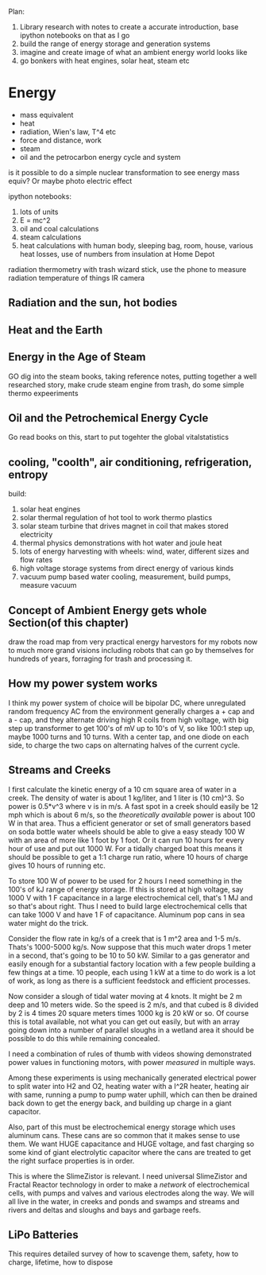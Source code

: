 
Plan:

1. Library research with notes to create a accurate introduction, base ipython notebooks on that as I go
2. build the range of energy storage and generation systems
3. imagine and create image of what an ambient energy world looks like
4. go bonkers with heat engines, solar heat, steam etc



# Energy

- mass equivalent
- heat
- radiation, Wien's law, T^4 etc
- force and distance, work
- steam
- oil and the petrocarbon energy cycle and system

is it possible to do a simple nuclear transformation to see energy mass equiv?  Or maybe photo electric effect

ipython notebooks:

1. lots of units
2. E = mc^2
3. oil and coal calculations
4. steam calculations
5. heat calculations with human body, sleeping bag, room, house, various heat losses, use of numbers from insulation at Home Depot

radiation thermometry with trash wizard stick, use the phone to measure radiation temperature of things IR camera 


## Radiation and the sun, hot bodies

## Heat and the Earth

## Energy in the Age of Steam

GO dig into the steam books, taking reference notes, putting together a well researched story, make crude steam engine from trash, do some simple thermo expeeriments 

## Oil and the Petrochemical Energy Cycle

Go read books on this, start to put togehter the global vitalstatistics

## cooling, "coolth", air conditioning, refrigeration, entropy

build:

1. solar heat engines
2. solar thermal regulation of hot tool to work thermo plastics
3. solar steam turbine that drives magnet in coil that makes stored electricity
4. thermal physics demonstrations with hot water and joule heat
5. lots of energy harvesting with wheels: wind, water, different sizes and flow rates
6. high voltage storage systems from direct energy of various kinds
7. vacuum pump based water cooling, measurement, build pumps, measure vacuum 


## Concept of Ambient Energy gets whole Section(of this chapter)

draw the road map from very practical energy harvestors for my robots now to much more grand visions including robots that can go by themselves for hundreds of years, forraging for trash and processing it.  

## How my power system works

I think my power system of choice will be bipolar DC, where unregulated random frequency AC from the environment generally charges a + cap and a - cap, and they alternate driving high R coils from high voltage, with big step up transformer to get 100's of mV up to 10's of V, so like 100:1 step up, maybe 1000 turns and 10 turns.  With a center tap, and one diode on each side, to charge the two caps on alternating halves of the current cycle.  

## Streams and Creeks


I first calculate the kinetic energy of a 10 cm square area of water in a creek.  The density of water is about 1 kg/liter, and 1 liter is (10 cm)^3.  So power is 0.5*v^3 where v is in m/s.  A fast spot in a creek should easily be 12 mph which is about 6 m/s, so the *theoretically available* power is about 100 W in that area.  Thus a efficient generator or set of small generators based on soda bottle water wheels should be able to give a easy steady 100 W with an area of more like 1 foot by 1 foot.  Or it can run 10 hours for every hour of use and put out 1000 W.  For a tidally charged boat this means it should be possible to get a 1:1 charge run ratio, where 10 hours of charge gives 10 hours of running etc.  

To store 100 W of power to be used for 2 hours I need something in the 100's of kJ range of energy storage.  If this is stored at high voltage, say 1000 V with 1 F capacitance in a large electrochemical cell, that's 1 MJ and so that's about right.  Thus I need to build large electrochemical cells that can take 1000 V and have 1 F of capacitance.  Aluminum pop cans in sea water might do the trick.  

Consider the flow rate in kg/s of a creek that is 1 m^2 area and 1-5 m/s.  Thats's 1000-5000 kg/s.  Now suppose that this much water drops 1 meter in a second, that's going to be 10 to 50 kW.  Similar to a gas generator and easily enough for a substantial factory location with a few people building a few things at a time.  10 people, each using 1 kW at a time to do work is a lot of work, as long as there is a sufficient feedstock and efficient processes.  

Now consider a slough of tidal water moving at 4 knots.  It might be 2 m deep and 10 meters wide.  So the speed is 2 m/s, and that cubed is 8 divided by 2 is 4 times 20 square meters times 1000 kg is 20 kW or so.  Of course this is total available, not what you can get out easily, but with an array going down into a number of parallel sloughs in a wetland area it should be possible to do this while remaining concealed.  

I need a combination of rules of thumb with videos showing demonstrated power values in functioning motors, with power *measured* in multiple ways.

Among these experiments is using mechanically generated electrical power to split water into H2 and O2, heating water with a I^2R heater, heating air with same, running a pump to pump water uphill, which can then be drained back down to get the energy back, and building up charge in a giant capacitor.

Also, part of this must be electrochemical energy storage which uses aluminum cans.  These cans are so common that it makes sense to use them.  We want HUGE capacitance and HUGE voltage, and fast charging so some kind of giant electrolytic capacitor where the cans are treated to get the right surface properties is in order.  

This is where the SlimeZistor is relevant. I need universal SlimeZistor and Fractal Reactor technology in order to make a *network* of electrochemical cells, with pumps and valves and various electrodes along the way.  We will all live in the water, in creeks and ponds and swamps and streams and rivers and deltas and sloughs and bays and garbage reefs. 



## LiPo Batteries

This requires detailed survey of how to scavenge them, safety, how to charge, lifetime, how to dispose

